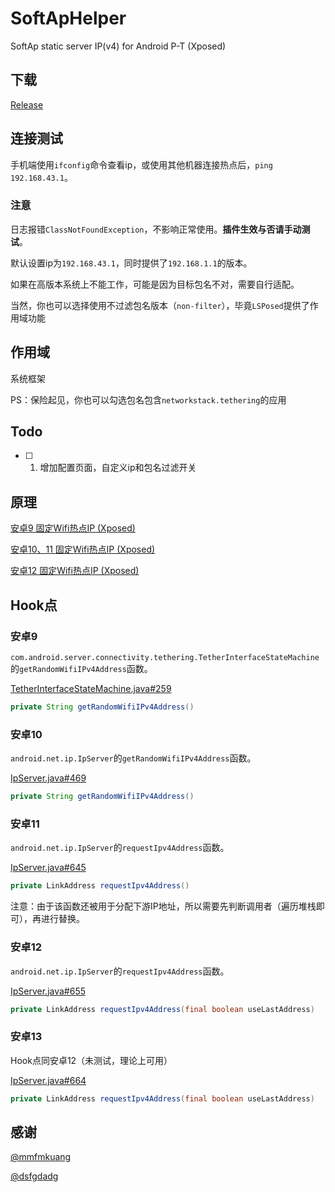 # SoftApHelper

SoftAp static server IP(v4) for Android P-T (Xposed)

## 下载
[Release](https://github.com/XhyEax/SoftApHelper/releases)

## 连接测试
手机端使用`ifconfig`命令查看ip，或使用其他机器连接热点后，`ping 192.168.43.1`。

### 注意
日志报错`ClassNotFoundException`，不影响正常使用。**插件生效与否请手动测试**。

默认设置ip为`192.168.43.1`，同时提供了`192.168.1.1`的版本。

如果在高版本系统上不能工作，可能是因为目标包名不对，需要自行适配。

当然，你也可以选择使用不过滤包名版本（`non-filter`），毕竟`LSPosed`提供了作用域功能

## 作用域
系统框架

PS：保险起见，你也可以勾选包名包含`networkstack.tethering`的应用

## Todo
- [ ] 1. 增加配置页面，自定义ip和包名过滤开关

## 原理
[安卓9 固定Wifi热点IP (Xposed)](https://blog.xhyeax.com/2021/03/01/android-9-set-hotpot-ip/)

[安卓10、11 固定Wifi热点IP (Xposed)](https://blog.xhyeax.com/2021/12/06/android-10-11-hostpot-set-ip/)

[安卓12 固定Wifi热点IP (Xposed)](https://blog.xhyeax.com/2022/07/06/android-12-hostpot-set-ip/)

## Hook点
### 安卓9
`com.android.server.connectivity.tethering.TetherInterfaceStateMachine`的`getRandomWifiIPv4Address`函数。

[TetherInterfaceStateMachine.java#259](http://aospxref.com/android-9.0.0_r61/xref/frameworks/base/services/core/java/com/android/server/connectivity/tethering/TetherInterfaceStateMachine.java#259)
```java
private String getRandomWifiIPv4Address()
```

### 安卓10
`android.net.ip.IpServer`的`getRandomWifiIPv4Address`函数。

[IpServer.java#469](http://aospxref.com/android-10.0.0_r47/xref/frameworks/base/services/net/java/android/net/ip/IpServer.java#469)
```java
private String getRandomWifiIPv4Address()
```

### 安卓11
`android.net.ip.IpServer`的`requestIpv4Address`函数。

[IpServer.java#645](http://aospxref.com/android-11.0.0_r21/xref/frameworks/base/packages/Tethering/src/android/net/ip/IpServer.java#645)
```java
private LinkAddress requestIpv4Address()
```

注意：由于该函数还被用于分配下游IP地址，所以需要先判断调用者（遍历堆栈即可），再进行替换。

### 安卓12
`android.net.ip.IpServer`的`requestIpv4Address`函数。

[IpServer.java#655](http://aospxref.com/android-12.0.0_r3/xref/packages/modules/Connectivity/Tethering/src/android/net/ip/IpServer.java#655)
```java
private LinkAddress requestIpv4Address(final boolean useLastAddress)
```

### 安卓13
Hook点同安卓12（未测试，理论上可用）

[IpServer.java#664](http://aospxref.com/android-13.0.0_r3/xref/packages/modules/Connectivity/Tethering/src/android/net/ip/IpServer.java#664)
```java
private LinkAddress requestIpv4Address(final boolean useLastAddress)
```

## 感谢
[@mmfmkuang](https://github.com/mmfmkuang)

[@dsfgdadg](https://github.com/dsfgdadg)
